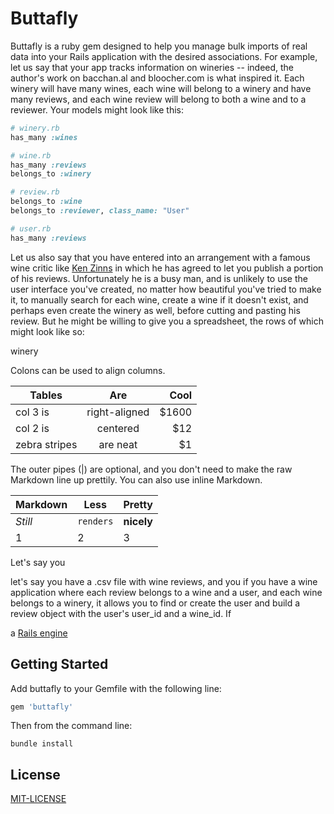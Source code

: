 # Buttafly

Buttafly is a ruby gem designed to help you manage bulk imports of real data into your Rails application with the desired associations. For example, let us say that your app tracks information on wineries -- indeed, the author's work on bacchan.al and bloocher.com is what inspired it. Each winery will have many wines, each wine will belong to a winery and have many reviews, and each wine review will belong to both a wine and to a reviewer. Your models might look like this:

```ruby
# winery.rb
has_many :wines

# wine.rb
has_many :reviews
belongs_to :winery

# review.rb
belongs_to :wine
belongs_to :reviewer, class_name: "User"

# user.rb
has_many :reviews
```

Let us also say that you have entered into an arrangement with a famous wine critic like [Ken Zinns](http://www.grape-nutz.com/kenz/) in which he has agreed to let you publish a portion of his reviews. Unfortunately he is a busy man, and is unlikely to use the user interface you've created, no matter how beautiful you've tried to make it, to manually search for each wine, create a wine if it doesn't exist, and perhaps even create the winery as well, before cutting and pasting his review. But he might be willing to give you a spreadsheet, the rows of which might look like so:

winery 

Colons can be used to align columns.

| Tables        | Are           | Cool  |
| ------------- |:-------------:| -----:|
| col 3 is      | right-aligned | $1600 |
| col 2 is      | centered      |   $12 |
| zebra stripes | are neat      |    $1 |

The outer pipes (|) are optional, and you don't need to make the raw Markdown line up prettily. You can also use inline Markdown.

Markdown | Less | Pretty
--- | --- | ---
*Still* | `renders` | **nicely**
1 | 2 | 3




 Let's say you

let's say you have a .csv file with wine reviews, and you if you have a wine application where each review belongs to a wine and a user, and each wine belongs to a winery, it allows you to find or create the user and build a review object with the user's user_id and a wine_id. If 

a [Rails engine](http://guides.rubyonrails.org/engines.html) 
## Getting Started

Add buttafly to your Gemfile with the following line:

```ruby
gem 'buttafly'
```

Then from the command line:

```console
bundle install
```



## License

[MIT-LICENSE](http://en.wikipedia.org/wiki/MIT_License)